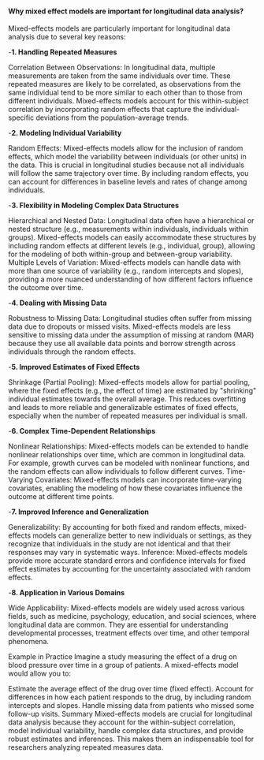 
#### Why mixed effect models are important for longitudinal data analysis?
Mixed-effects models are particularly important for longitudinal data analysis due to several key reasons:

-**1. Handling Repeated Measures**

Correlation Between Observations: In longitudinal data, multiple measurements are taken from the same individuals over time. These repeated measures are likely to be correlated, as observations from the same individual tend to be more similar to each other than to those from different individuals. Mixed-effects models account for this within-subject correlation by incorporating random effects that capture the individual-specific deviations from the population-average trends.

-**2. Modeling Individual Variability**

Random Effects: Mixed-effects models allow for the inclusion of random effects, which model the variability between individuals (or other units) in the data. This is crucial in longitudinal studies because not all individuals will follow the same trajectory over time. By including random effects, you can account for differences in baseline levels and rates of change among individuals.

-**3. Flexibility in Modeling Complex Data Structures**

Hierarchical and Nested Data: Longitudinal data often have a hierarchical or nested structure (e.g., measurements within individuals, individuals within groups). Mixed-effects models can easily accommodate these structures by including random effects at different levels (e.g., individual, group), allowing for the modeling of both within-group and between-group variability.
Multiple Levels of Variation: Mixed-effects models can handle data with more than one source of variability (e.g., random intercepts and slopes), providing a more nuanced understanding of how different factors influence the outcome over time.

-**4. Dealing with Missing Data**

Robustness to Missing Data: Longitudinal studies often suffer from missing data due to dropouts or missed visits. Mixed-effects models are less sensitive to missing data under the assumption of missing at random (MAR) because they use all available data points and borrow strength across individuals through the random effects.

-**5. Improved Estimates of Fixed Effects**

Shrinkage (Partial Pooling): Mixed-effects models allow for partial pooling, where the fixed effects (e.g., the effect of time) are estimated by "shrinking" individual estimates towards the overall average. This reduces overfitting and leads to more reliable and generalizable estimates of fixed effects, especially when the number of repeated measures per individual is small.

-**6. Complex Time-Dependent Relationships**

Nonlinear Relationships: Mixed-effects models can be extended to handle nonlinear relationships over time, which are common in longitudinal data. For example, growth curves can be modeled with nonlinear functions, and the random effects can allow individuals to follow different curves.
Time-Varying Covariates: Mixed-effects models can incorporate time-varying covariates, enabling the modeling of how these covariates influence the outcome at different time points.

-**7. Improved Inference and Generalization**

Generalizability: By accounting for both fixed and random effects, mixed-effects models can generalize better to new individuals or settings, as they recognize that individuals in the study are not identical and that their responses may vary in systematic ways.
Inference: Mixed-effects models provide more accurate standard errors and confidence intervals for fixed effect estimates by accounting for the uncertainty associated with random effects.

-**8. Application in Various Domains**

Wide Applicability: Mixed-effects models are widely used across various fields, such as medicine, psychology, education, and social sciences, where longitudinal data are common. They are essential for understanding developmental processes, treatment effects over time, and other temporal phenomena.

Example in Practice
Imagine a study measuring the effect of a drug on blood pressure over time in a group of patients. A mixed-effects model would allow you to:

Estimate the average effect of the drug over time (fixed effect).
Account for differences in how each patient responds to the drug, by including random intercepts and slopes.
Handle missing data from patients who missed some follow-up visits.
Summary
Mixed-effects models are crucial for longitudinal data analysis because they account for the within-subject correlation, model individual variability, handle complex data structures, and provide robust estimates and inferences. This makes them an indispensable tool for researchers analyzing repeated measures data.








